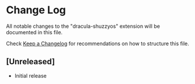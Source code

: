 # Change Log

All notable changes to the "dracula-shuzzyos" extension will be documented in this file.

Check [Keep a Changelog](http://keepachangelog.com/) for recommendations on how to structure this file.

## [Unreleased]

- Initial release
